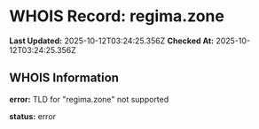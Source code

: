 # WHOIS Record: regima.zone

**Last Updated:** 2025-10-12T03:24:25.356Z
**Checked At:** 2025-10-12T03:24:25.356Z

## WHOIS Information

**error:** TLD for "regima.zone" not supported

**status:** error

